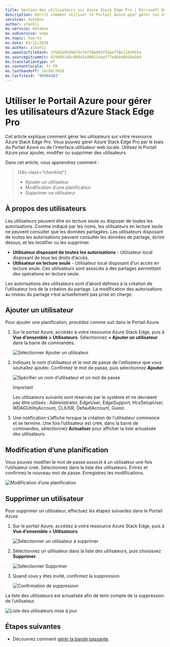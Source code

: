 ```yaml
---
title: Gestion des utilisateurs sur Azure Stack Edge Pro | Microsoft Docs
description: Décrit comment utiliser le Portail Azure pour gérer les utilisateurs sur Azure Stack Edge Pro.
services: databox
author: alkohli
ms.service: databox
ms.subservice: edge
ms.topic: how-to
ms.date: 03/11/2019
ms.author: alkohli
ms.openlocfilehash: 3fb82e95d9d7dcfdf59bd05f91beff8e1184955e
ms.sourcegitcommit: 829d951d5c90442a38012daaf77e86046018e5b9
ms.translationtype: HT
ms.contentlocale: fr-FR
ms.lasthandoff: 10/09/2020
ms.locfileid: "90904383"
---
```

# <a name="use-the-azure-portal-to-manage-users-on-your-azure-azure-stack-edge-pro"></a>Utiliser le Portail Azure pour gérer les utilisateurs d’Azure Stack Edge Pro

Cet article explique comment gérer les utilisateurs sur votre ressource Azure Stack Edge Pro. Vous pouvez gérer Azure Stack Edge Pro par le biais du Portail Azure ou de l’interface utilisateur web locale. Utilisez le Portail Azure pour ajouter, modifier ou supprimer des utilisateurs.

Dans cet article, vous apprendrez comment :

> [!div class="checklist"]
> * Ajouter un utilisateur
> * Modification d’une planification
> * Supprimer un utilisateur

## <a name="about-users"></a>À propos des utilisateurs

Les utilisateurs peuvent être en lecture seule ou disposer de toutes les autorisations. Comme indiqué par les noms, les utilisateurs en lecture seule ne peuvent consulter que les données partagées. Les utilisateurs disposant de toutes les autorisations peuvent consulter les données de partage, écrire dessus, et les modifier ou les supprimer.

 - **Utilisateur disposant de toutes les autorisations** - Utilisateur local disposant de tous les droits d’accès.
 - **Utilisateur en lecture seule** - Utilisateur local disposant d’un accès en lecture seule. Ces utilisateurs sont associés à des partages permettant des opérations en lecture seule.

Les autorisations des utilisateurs sont d’abord définies à la création de l’utilisateur lors de la création du partage. La modification des autorisations au niveau du partage n’est actuellement pas prise en charge.

## <a name="add-a-user"></a>Ajouter un utilisateur

Pour ajouter une planification, procédez comme suit dans le Portail Azure.

1. Sur le portail Azure, accédez à votre ressource Azure Stack Edge, puis à **Vue d’ensemble > Utilisateurs**. Sélectionnez **+ Ajouter un utilisateur** dans la barre de commandes.

    ![Sélectionner Ajouter un utilisateur](media/azure-stack-edge-manage-users/add-user-1.png)

2. Indiquez le nom d’utilisateur et le mot de passe de l’utilisateur que vous souhaitez ajouter. Confirmez le mot de passe, puis sélectionnez **Ajouter**.

    ![Spécifier un nom d’utilisateur et un mot de passe](media/azure-stack-edge-manage-users/add-user-2.png)

    > [!IMPORTANT] 
    > Les utilisateurs suivants sont réservés par le système et ne devraient pas être utilisés : Administrator, EdgeUser, EdgeSupport, HcsSetupUser, WDAGUtilityAccount, CLIUSR, DefaultAccount, Guest.  

3. Une notification s’affiche lorsque la création de l’utilisateur commence et se termine. Une fois l’utilisateur est créé, dans la barre de commandes, sélectionnez **Actualiser** pour afficher la liste actualisée des utilisateurs.


## <a name="modify-user"></a>Modification d’une planification

Vous pouvez modifier le mot de passe associé à un utilisateur une fois l’utilisateur créé. Sélectionnez dans la liste des utilisateurs. Entrez et confirmez le nouveau mot de passe. Enregistrez les modifications.
 
![Modification d’une planification](media/azure-stack-edge-manage-users/modify-user-1.png)


## <a name="delete-a-user"></a>Supprimer un utilisateur

Pour supprimer un utilisateur, effectuez les étapes suivantes dans le Portail Azure.


1. Sur le portail Azure, accédez à votre ressource Azure Stack Edge, puis à **Vue d’ensemble > Utilisateurs**.

    ![Sélectionner un utilisateur à supprimer](media/azure-stack-edge-manage-users/delete-user-1.png)

2. Sélectionnez un utilisateur dans la liste des utilisateurs, puis choisissez **Supprimer**.  

   ![Sélectionner Supprimer](media/azure-stack-edge-manage-users/delete-user-2.png)

3. Quand vous y êtes invité, confirmez la suppression. 

   ![Confirmation de suppression](media/azure-stack-edge-manage-users/delete-user-3.png)

La liste des utilisateurs est actualisée afin de tenir compte de la suppression de l’utilisateur.

![Liste des utilisateurs mise à jour](media/azure-stack-edge-manage-users/delete-user-4.png)


## <a name="next-steps"></a>Étapes suivantes

- Découvrez comment [gérer la bande passante](azure-stack-edge-manage-bandwidth-schedules.md).
